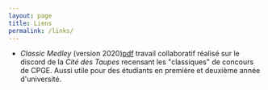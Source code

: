 ```yaml
---
layout: page
title: Liens
permalink: /links/
---
```


* *Classic Medley* (version 2020)[pdf]("docs/Cit__des_taupes_medley.pdf") travail collaboratif réalisé sur le discord de la *Cité des Taupes* recensant les "classiques" de concours de CPGE. Aussi utile pour des étudiants en première et deuxième année d'université.

```
